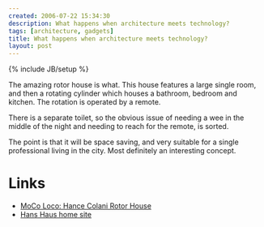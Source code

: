 ```yaml
---
created: 2006-07-22 15:34:30
description: What happens when architecture meets technology?
tags: [architecture, gadgets]
title: What happens when architecture meets technology?
layout: post
---
```

{% include JB/setup %}

The amazing rotor house is what. This house features a large single room, and then a rotating cylinder which houses a bathroom, bedroom and kitchen. The rotation is operated by a remote.

There is a separate toilet, so the obvious issue of needing a wee in the middle of the night and needing to reach for the remote, is sorted.

The point is that it will be space saving, and very suitable for a single professional living in the city. Most definitely an interesting concept.

# Links

* <a href="http://mocoloco.com/archives/000694.php" rel="external" target="_blank">MoCo Loco: Hance Colani Rotor House</a>
* <a href="http://www.hanse-haus.de" rel="external" target="_blank">Hans Haus home site</a>

